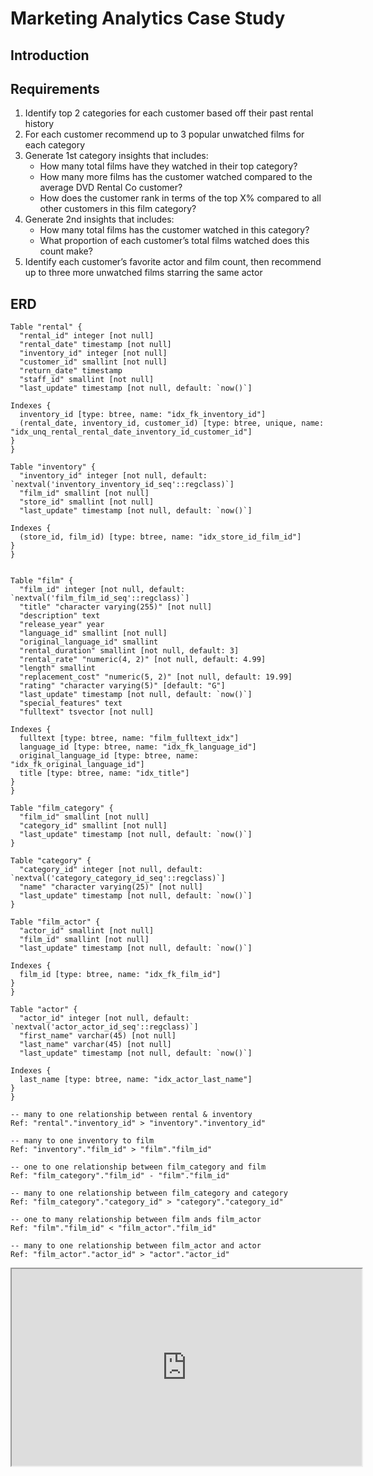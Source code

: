 # Marketing Analytics Case Study
## Introduction

## Requirements

 1. Identify top 2 categories for each customer based off their past
    rental history
 2.  For each customer recommend up to 3 popular unwatched films for each category
 3.  Generate 1st category insights that includes:
	    - How many total films have they watched in their top category?
	    - How many more films has the customer watched compared to the average DVD Rental Co customer?
	    - How does the customer rank in terms of the top X% compared to all other customers in this film category?
4.  Generate 2nd insights that includes:
	-   How many total films has the customer watched in this category?
    -   What proportion of each customer’s total films watched does this count make?
5.  Identify each customer’s favorite actor and film count, then recommend up to three more unwatched films starring the same actor

## ERD

    Table "rental" {
      "rental_id" integer [not null]
      "rental_date" timestamp [not null]
      "inventory_id" integer [not null]
      "customer_id" smallint [not null]
      "return_date" timestamp
      "staff_id" smallint [not null]
      "last_update" timestamp [not null, default: `now()`]
    
    Indexes {
      inventory_id [type: btree, name: "idx_fk_inventory_id"]
      (rental_date, inventory_id, customer_id) [type: btree, unique, name: "idx_unq_rental_rental_date_inventory_id_customer_id"]
    }
    }
    
    Table "inventory" {
      "inventory_id" integer [not null, default: `nextval('inventory_inventory_id_seq'::regclass)`]
      "film_id" smallint [not null]
      "store_id" smallint [not null]
      "last_update" timestamp [not null, default: `now()`]
    
    Indexes {
      (store_id, film_id) [type: btree, name: "idx_store_id_film_id"]
    }
    }
    
    
    Table "film" {
      "film_id" integer [not null, default: `nextval('film_film_id_seq'::regclass)`]
      "title" "character varying(255)" [not null]
      "description" text
      "release_year" year
      "language_id" smallint [not null]
      "original_language_id" smallint
      "rental_duration" smallint [not null, default: 3]
      "rental_rate" "numeric(4, 2)" [not null, default: 4.99]
      "length" smallint
      "replacement_cost" "numeric(5, 2)" [not null, default: 19.99]
      "rating" "character varying(5)" [default: "G"]
      "last_update" timestamp [not null, default: `now()`]
      "special_features" text
      "fulltext" tsvector [not null]
    
    Indexes {
      fulltext [type: btree, name: "film_fulltext_idx"]
      language_id [type: btree, name: "idx_fk_language_id"]
      original_language_id [type: btree, name: "idx_fk_original_language_id"]
      title [type: btree, name: "idx_title"]
    }
    }
    
    Table "film_category" {
      "film_id" smallint [not null]
      "category_id" smallint [not null]
      "last_update" timestamp [not null, default: `now()`]
    }
    
    Table "category" {
      "category_id" integer [not null, default: `nextval('category_category_id_seq'::regclass)`]
      "name" "character varying(25)" [not null]
      "last_update" timestamp [not null, default: `now()`]
    }
    
    Table "film_actor" {
      "actor_id" smallint [not null]
      "film_id" smallint [not null]
      "last_update" timestamp [not null, default: `now()`]
    
    Indexes {
      film_id [type: btree, name: "idx_fk_film_id"]
    }
    }
    
    Table "actor" {
      "actor_id" integer [not null, default: `nextval('actor_actor_id_seq'::regclass)`]
      "first_name" varchar(45) [not null]
      "last_name" varchar(45) [not null]
      "last_update" timestamp [not null, default: `now()`]
    
    Indexes {
      last_name [type: btree, name: "idx_actor_last_name"]
    }
    }
    
    -- many to one relationship between rental & inventory
    Ref: "rental"."inventory_id" > "inventory"."inventory_id"
    
    -- many to one inventory to film
    Ref: "inventory"."film_id" > "film"."film_id"
    
    -- one to one relationship between film_category and film 
    Ref: "film_category"."film_id" - "film"."film_id"
    
    -- many to one relationship between film_category and category
    Ref: "film_category"."category_id" > "category"."category_id"
    
    -- one to many relationship between film ands film_actor
    Ref: "film"."film_id" < "film_actor"."film_id"
    
    -- many to one relationship between film_actor and actor
    Ref: "film_actor"."actor_id" > "actor"."actor_id"
  
<iframe width="560" height="315" src='https://dbdiagram.io/embed/629e608a54ce2635276e3416'> </iframe>
